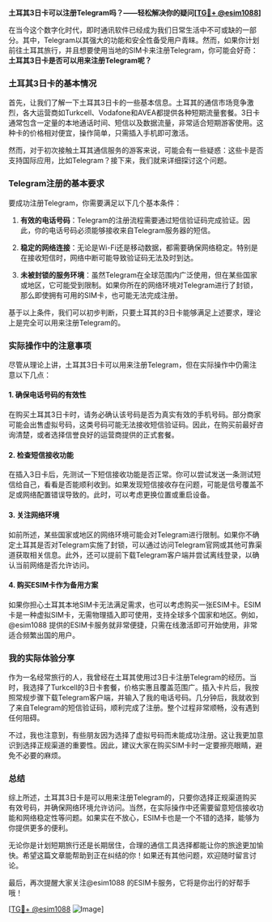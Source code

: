 **土耳其3日卡可以注册Telegram吗？——轻松解决你的疑问[[TG💪+ @esim1088](https://t.me/s/esim1088)]**

在当今这个数字化时代，即时通讯软件已经成为我们日常生活中不可或缺的一部分。其中，Telegram以其强大的功能和安全性备受用户青睐。然而，如果你计划前往土耳其旅行，并且想要使用当地的SIM卡来注册Telegram，你可能会好奇：**土耳其3日卡是否可以用来注册Telegram呢？**

### 土耳其3日卡的基本情况

首先，让我们了解一下土耳其3日卡的一些基本信息。土耳其的通信市场竞争激烈，各大运营商如Turkcell、Vodafone和AVEA都提供各种短期流量套餐。3日卡通常包含一定量的本地通话时间、短信以及数据流量，非常适合短期游客使用。这种卡的价格相对便宜，操作简单，只需插入手机即可激活。

然而，对于初次接触土耳其通信服务的游客来说，可能会有一些疑惑：这些卡是否支持国际应用，比如Telegram？接下来，我们就来详细探讨这个问题。

### Telegram注册的基本要求

要成功注册Telegram，你需要满足以下几个基本条件：

1. **有效的电话号码**：Telegram的注册流程需要通过短信验证码完成验证。因此，你的电话号码必须能够接收来自Telegram服务器的短信。
   
2. **稳定的网络连接**：无论是Wi-Fi还是移动数据，都需要确保网络稳定。特别是在接收短信时，网络中断可能导致验证码无法及时到达。

3. **未被封锁的服务环境**：虽然Telegram在全球范围内广泛使用，但在某些国家或地区，它可能受到限制。如果你所在的网络环境对Telegram进行了封锁，那么即使拥有可用的SIM卡，也可能无法完成注册。

基于以上条件，我们可以初步判断，只要土耳其的3日卡能够满足上述要求，理论上是完全可以用来注册Telegram的。

### 实际操作中的注意事项

尽管从理论上讲，土耳其3日卡可以用来注册Telegram，但在实际操作中仍需注意以下几点：

#### 1. 确保电话号码的有效性
在购买土耳其3日卡时，请务必确认该号码是否为真实有效的手机号码。部分商家可能会出售虚拟号码，这类号码可能无法接收短信验证码。因此，在购买前最好咨询清楚，或者选择信誉良好的运营商提供的正式套餐。

#### 2. 检查短信接收功能
在插入3日卡后，先测试一下短信接收功能是否正常。你可以尝试发送一条测试短信给自己，看看是否能顺利收到。如果发现短信接收存在问题，可能是信号覆盖不足或网络配置错误导致的。此时，可以考虑更换位置或重启设备。

#### 3. 关注网络环境
如前所述，某些国家或地区的网络环境可能会对Telegram进行限制。如果你不确定土耳其是否对Telegram实施了封锁，可以通过访问Telegram官网或其他可靠渠道获取相关信息。此外，还可以提前下载Telegram客户端并尝试离线登录，以确认当前网络是否允许访问。

#### 4. 购买ESIM卡作为备用方案
如果你担心土耳其本地SIM卡无法满足需求，也可以考虑购买一张ESIM卡。ESIM卡是一种虚拟SIM卡，无需物理插入即可使用，支持全球多个国家和地区。例如，@esim1088 提供的ESIM卡服务就非常便捷，只需在线激活即可开始使用，非常适合频繁出国的用户。

### 我的实际体验分享

作为一名经常旅行的人，我曾经在土耳其使用过3日卡注册Telegram的经历。当时，我选择了Turkcell的3日卡套餐，价格实惠且覆盖范围广。插入卡片后，我按照常规步骤下载Telegram客户端，并输入了我的电话号码。几分钟后，我就收到了来自Telegram的短信验证码，顺利完成了注册。整个过程非常顺畅，没有遇到任何阻碍。

不过，我也注意到，有些朋友因为选择了虚拟号码而未能成功注册。这让我更加意识到选择正规渠道的重要性。因此，建议大家在购买SIM卡时一定要擦亮眼睛，避免不必要的麻烦。

### 总结

综上所述，土耳其3日卡是可以用来注册Telegram的，只要你选择正规渠道购买有效号码，并确保网络环境允许访问。当然，在实际操作中还需要留意短信接收功能和网络稳定性等问题。如果实在不放心，ESIM卡也是一个不错的选择，能够为你提供更多的便利。

无论你是计划短期旅行还是长期居住，合理的通信工具选择都能让你的旅途更加愉快。希望这篇文章能帮助到正在纠结的你！如果还有其他问题，欢迎随时留言讨论。

最后，再次提醒大家关注@esim1088 的ESIM卡服务，它将是你出行的好帮手哦！

[[TG💪+ @esim1088](https://t.me/s/esim1088) ![Image](https://i.postimg.cc/4NQfJmqS/Snipaste-2025-05-13-00-14-12.png)]